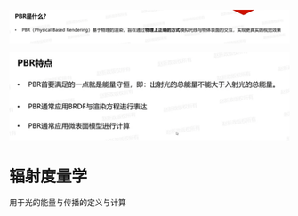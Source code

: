 ![输入图片说明](/imgs/2025-03-07/BG2svCQWM9kGUdnF.png)

![输入图片说明](/imgs/2025-03-07/FlLYjRJaIu7grJJm.png)

# 辐射度量学
用于光的能量与传播的定义与计算
<!--stackedit_data:
eyJoaXN0b3J5IjpbNjQ5MjQwNTEwXX0=
-->